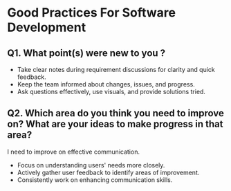 # Good Practices For Software Development

## Q1. What point(s) were new to you ?
   - Take clear notes during requirement discussions for clarity and quick feedback.
   - Keep the team informed about changes, issues, and progress.
   - Ask questions effectively, use visuals, and provide solutions tried.

## Q2. Which area do you think you need to improve on? What are your ideas to make progress in that area?
   I need to improve on effective communication.
   - Focus on understanding users' needs more closely.
   - Actively gather user feedback to identify areas of improvement.
   - Consistently work on enhancing communication skills.